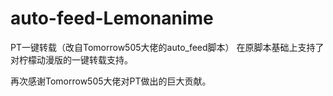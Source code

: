 # auto-feed-Lemonanime
PT一键转载（改自Tomorrow505大佬的auto_feed脚本） 在原脚本基础上支持了对柠檬动漫版的一键转载支持。

再次感谢Tomorrow505大佬对PT做出的巨大贡献。